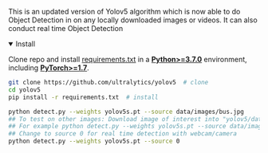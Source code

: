 This is an updated version of Yolov5 algorithm which is now able to do Object Detection in on any locally downloaded images or videos.
It can also conduct real time Object Detection



<details open>
<summary>Install</summary>

Clone repo and install [requirements.txt](https://github.com/ultralytics/yolov5/blob/master/requirements.txt) in a
[**Python>=3.7.0**](https://www.python.org/) environment, including
[**PyTorch>=1.7**](https://pytorch.org/get-started/locally/).

```bash
git clone https://github.com/ultralytics/yolov5  # clone
cd yolov5
pip install -r requirements.txt  # install
```

```bash
python detect.py --weights yolov5s.pt --source data/images/bus.jpg
## To test on other images: Download image of interest into "yolov5/data/images" and run the same command as above, but change the last part (bus.jpg) accordingly
## For example python detect.py --weights yolov5s.pt --source data/images/car.jpg
## Change to source 0 for real time detection with webcam/camera
python detect.py --weights yolov5s.pt --source 0
```

